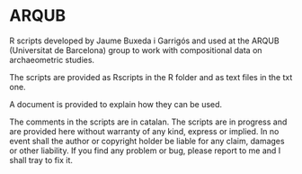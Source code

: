 # ARQUB
R scripts developed by Jaume Buxeda i Garrigós and used at the ARQUB (Universitat de Barcelona) group to work with compositional data on archaeometric studies.

The scripts are provided as Rscripts in the R folder and as text files in the txt one.

A document is provided to explain how they can be used.

The comments in the scripts are in catalan. The scripts are in progress and are provided here without warranty of any kind, express or implied. In no event shall the author or copyright holder be liable for any claim, damages or other liability. If you find any problem or bug, please report to me and I shall tray to fix it.
